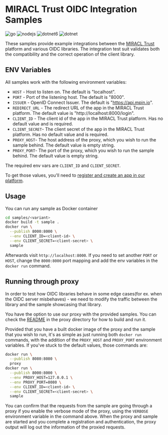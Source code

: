 # MIRACL Trust OIDC Integration Samples

![go](https://github.com/miracl/oidc-samples/workflows/go/badge.svg)
![nodejs](https://github.com/miracl/oidc-samples/workflows/nodejs/badge.svg)
![dotnet6](https://github.com/miracl/oidc-samples/workflows/dotnet6/badge.svg)
![dotnet](https://github.com/miracl/oidc-samples/workflows/dotnet/badge.svg)

These samples provide example integrations between the [MIRACL
Trust](https://miracl.com) platform and various OIDC libraries. The integration
test suit validates both the compatibility and the correct operation of the
client library.

## ENV Variables

All samples work with the following environment variables:

- `HOST` - Host to listen on. The default is "localhost".
- `PORT` - Port of the listening host. The default is "8000".
- `ISSUER` - OpenID Connect Issuer. The default is "https://api.mpin.io".
- `REDIRECT_URL` - The redirect URL of the app in the MIRACL Trust platform.
  The default value is "http://localhost:8000/login".
- `CLIENT_ID` - The client id of the app in the MIRACL Trust platform. Has no
  default value and is required.
- `CLIENT_SECRET`- The client secret of the app in the MIRACL Trust platform.
  Has no default value and is required.
- `PROXY_HOST`- The host address of the proxy, which you wish to run the sample
  behind. The default value is empty string.
- `PROXY_PORT`- The port of the proxy, which you wish to run the sample behind.
  The default value is empty string.

The required env vars are `CLIENT_ID` and `CLIENT_SECRET`.

To get those values, you'll need to [register and create an app in our
platform](https://docs.miracl.cloud/get-started/).

## Usage

You can run any sample as Docker container

```bash
cd samples/<variant>
docker build -t sample .
docker run \
  --publish 8000:8000 \
  --env CLIENT_ID=<client-id> \
  --env CLIENT_SECRET=<client-secret> \
  sample
```

Afterwards visit `http://localhost:8000`. If you need to set another `PORT` or
`HOST`, change the `8000:8000` port mapping and add the env variables in the
`docker run` command.

## Running through proxy

In order to test how OIDC libraries behave in some edge cases(for ex. when the
OIDC server misbehaves) - we need to modify the traffic between the library and
the sample showcasing that library.

You have the option to use our proxy with the provided samples. You can check
the [README](proxy/README.md) in the proxy directory for how to build and run
it.

Provided that you have a built docker image of the proxy and the sample that you
wish to run, it's as simple as just running both `docker run` commands, with the
addition of the `PROXY_HOST` and `PROXY_PORT` environment variables. If you've
stuck to the default values, those commands are:

```bash
docker run \
  --publish 8080:8080 \
  proxy
docker run \
  --publish 8000:8000 \
  --env PROXY_HOST=127.0.0.1 \
  --env PROXY_PORT=8080 \
  --env CLIENT_ID=<client-id> \
  --env CLIENT_SECRET=<client-secret> \
  sample
```

You can confirm that the requests from the sample are going through a proxy if
you enable the verbose mode of the proxy, using the `VERBOSE` environment
variable in the command above. When the proxy and sample are started and you
complete a registration and authentication, the proxy output will log out the
information of the proxied requests.
